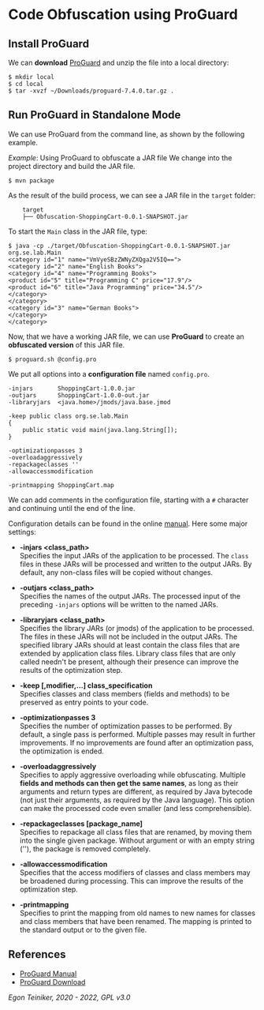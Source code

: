 # Code Obfuscation using ProGuard

## Install ProGuard

We can **download** [ProGuard](https://github.com/Guardsquare/proguard/releases)
and unzip the file into a local directory:

```
$ mkdir local
$ cd local
$ tar -xvzf ~/Downloads/proguard-7.4.0.tar.gz .
```

## Run ProGuard in Standalone Mode

We can use ProGuard from the command line, as shown by the following example.

_Example_: Using ProGuard to obfuscate a JAR file
We change into the project directory and build the JAR file.

```
$ mvn package
```

As the result of the build process, we can see a JAR file in the `target` folder:

```
    target
    ├── Obfuscation-ShoppingCart-0.0.1-SNAPSHOT.jar
```

To start the `Main` class in the JAR file, type:

```
$ java -cp ./target/Obfuscation-ShoppingCart-0.0.1-SNAPSHOT.jar org.se.lab.Main
<category id="1" name="VmVyeSBzZWNyZXQga2V5IQ==">
<category id="2" name="English Books">
<category id="4" name="Programming Books">
<product id="5" title="Programming C" price="17.9"/>
<product id="6" title="Java Programming" price="34.5"/>
</category>
</category>
<category id="3" name="German Books">
</category>
</category>
```

Now, that we have a working JAR file, we can use **ProGuard** to create an **obfuscated version** of this JAR file.

```
$ proguard.sh @config.pro
```

We put all options into a **configuration file** named `config.pro`.

```
-injars       ShoppingCart-1.0.0.jar
-outjars      ShoppingCart-1.0.0-out.jar
-libraryjars  <java.home>/jmods/java.base.jmod

-keep public class org.se.lab.Main
{
    public static void main(java.lang.String[]);
}

-optimizationpasses 3
-overloadaggressively
-repackageclasses ''
-allowaccessmodification

-printmapping ShoppingCart.map
```

We can add comments in the configuration file, starting with a `#` character and continuing until the end of the line.

Configuration details can be found in the online [manual](https://www.guardsquare.com/manual/configuration/usage).
Here some major settings:

- **-injars <class_path>** \
   Specifies the input JARs of the
  application to be processed. The `class` files in these JARs will be processed and written to the output JARs.
  By default, any non-class files will be copied without changes.
- **-outjars <class_path>** \
   Specifies the names of the output JARs.
  The processed input of the preceding `-injars` options will be written to the named JARs.

- **-libraryjars <class_path>** \
   Specifies the library JARs (or jmods) of the application to be processed.
  The files in these JARs will not be included in the output JARs.
  The specified library JARs should at least contain the class files that are extended by application class files.
  Library class files that are only called needn't be present, although their presence can improve the results of the
  optimization step.

- **-keep [,modifier,...] class_specification**\
   Specifies classes and class members (fields and methods) to be preserved as entry points to your code.

- **-optimizationpasses 3**\
   Specifies the number of optimization passes to be performed.
  By default, a single pass is performed. Multiple passes may result in further improvements.
  If no improvements are found after an optimization pass, the optimization is ended.
- **-overloadaggressively**\
   Specifies to apply aggressive overloading while obfuscating.
  Multiple **fields and methods can then get the same names**, as long as their arguments and return types
  are different, as required by Java bytecode (not just their arguments, as required by the Java language).
  This option can make the processed code even smaller (and less comprehensible).
- **-repackageclasses [package_name]**\
   Specifies to repackage all class files that are renamed, by moving them into the single given package.
  Without argument or with an empty string (''), the package is removed completely.
- **-allowaccessmodification**\
   Specifies that the access modifiers of classes and class members may be broadened during processing.
  This can improve the results of the optimization step.

- **-printmapping**\
   Specifies to print the mapping from old names to new names for classes and class members that have been renamed.
  The mapping is printed to the standard output or to the given file.

## References

- [ProGuard Manual](https://www.guardsquare.com/manual/home)
- [ProGuard Download](https://github.com/Guardsquare/proguard/releases)

_Egon Teiniker, 2020 - 2022, GPL v3.0_
